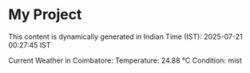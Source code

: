 # My Project

This content is dynamically generated in Indian Time (IST): 2025-07-21 00:27:45 IST


Current Weather in Coimbatore:
Temperature: 24.88 °C
Condition: mist
